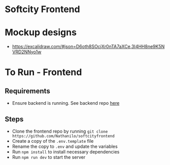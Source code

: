 # Softcity Frontend

# Mockup designs

- https://excalidraw.com/#json=D6oth8SOcjXr0nTA7aXCe,3I4HH8ne9K5NVRD2NNyo1w

# To Run - Frontend

## Requirements

- Ensure backend is running. See backend repo [here](https://github.com/Nathanilo/softcityapi)

## Steps

- Clone the frontend repo by running `git clone https://github.com/Nathanilo/softcityfrontend`
- Create a copy of the `.env.template` file
- Rename the copy to `.env` and update the variables
- Run `npm install` to install necessary dependencies
- Run `npm run dev` to start the server
